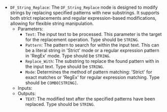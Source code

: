- `DF_String_Replace`: The `DF_String_Replace` node is designed to modify strings by replacing specified patterns with new substrings. It supports both strict replacements and regular expression-based modifications, allowing for flexible string manipulation.
    - Parameters:
        - `Text`: The input text to be processed. This parameter is the target for the replacement operation. Type should be `STRING`.
        - `Pattern`: The pattern to search for within the input text. This can be a literal string in 'Strict' mode or a regular expression pattern in 'RegEx' mode. Type should be `STRING`.
        - `Replace_With`: The substring to replace the found pattern with in the input text. Type should be `STRING`.
        - `Mode`: Determines the method of pattern matching: 'Strict' for exact matches or 'RegEx' for regular expression matching. Type should be `COMBO[STRING]`.
    - Inputs:
    - Outputs:
        - `TEXT`: The modified text after the specified patterns have been replaced. Type should be `STRING`.
